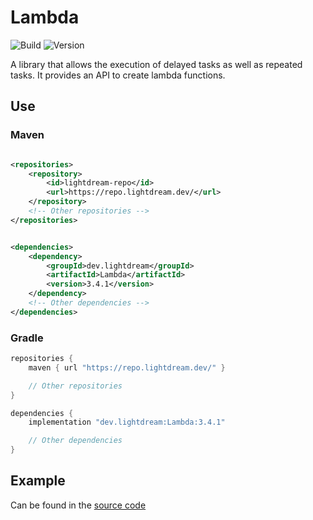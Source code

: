 # Lambda

![Build](../../actions/workflows/build.yml/badge.svg)
![Version](https://img.shields.io/badge/Version-3.4.1-red.svg)

A library that allows the execution of delayed tasks as well as repeated tasks. It provides an API to create lambda
functions.

## Use

### Maven

```xml

<repositories>
    <repository>
        <id>lightdream-repo</id>
        <url>https://repo.lightdream.dev/</url>
    </repository>
    <!-- Other repositories -->
</repositories>
```

```xml

<dependencies>
    <dependency>
        <groupId>dev.lightdream</groupId>
        <artifactId>Lambda</artifactId>
        <version>3.4.1</version>
    </dependency>
    <!-- Other dependencies -->
</dependencies>
```

### Gradle

```groovy
repositories {
    maven { url "https://repo.lightdream.dev/" }

    // Other repositories
}

dependencies {
    implementation "dev.lightdream:Lambda:3.4.1"

    // Other dependencies
}
```

## Example

Can be found in the [source code](/src/main/java/dev/lightdream/lambda/example)
